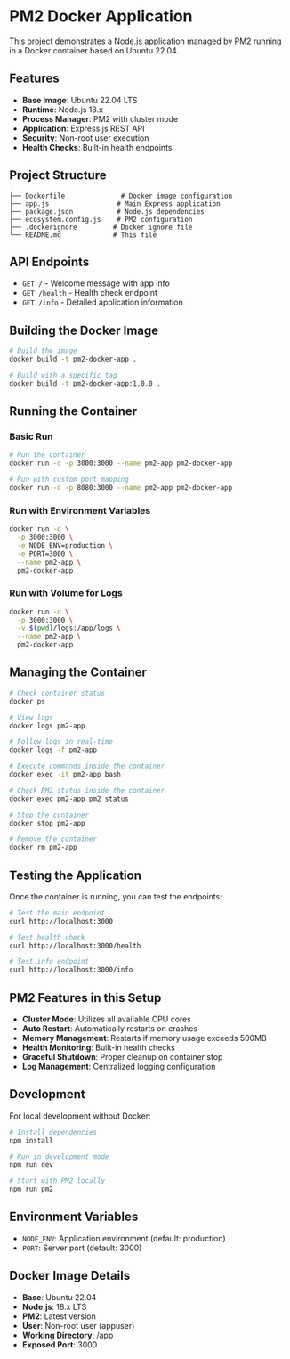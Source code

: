 # PM2 Docker Application

This project demonstrates a Node.js application managed by PM2 running in a Docker container based on Ubuntu 22.04.

## Features

- **Base Image**: Ubuntu 22.04 LTS
- **Runtime**: Node.js 18.x
- **Process Manager**: PM2 with cluster mode
- **Application**: Express.js REST API
- **Security**: Non-root user execution
- **Health Checks**: Built-in health endpoints

## Project Structure

```
├── Dockerfile              # Docker image configuration
├── app.js                 # Main Express application
├── package.json           # Node.js dependencies
├── ecosystem.config.js    # PM2 configuration
├── .dockerignore         # Docker ignore file
└── README.md             # This file
```

## API Endpoints

- `GET /` - Welcome message with app info
- `GET /health` - Health check endpoint
- `GET /info` - Detailed application information

## Building the Docker Image

```bash
# Build the image
docker build -t pm2-docker-app .

# Build with a specific tag
docker build -t pm2-docker-app:1.0.0 .
```

## Running the Container

### Basic Run
```bash
# Run the container
docker run -d -p 3000:3000 --name pm2-app pm2-docker-app

# Run with custom port mapping
docker run -d -p 8080:3000 --name pm2-app pm2-docker-app
```

### Run with Environment Variables
```bash
docker run -d \
  -p 3000:3000 \
  -e NODE_ENV=production \
  -e PORT=3000 \
  --name pm2-app \
  pm2-docker-app
```

### Run with Volume for Logs
```bash
docker run -d \
  -p 3000:3000 \
  -v $(pwd)/logs:/app/logs \
  --name pm2-app \
  pm2-docker-app
```

## Managing the Container

```bash
# Check container status
docker ps

# View logs
docker logs pm2-app

# Follow logs in real-time
docker logs -f pm2-app

# Execute commands inside the container
docker exec -it pm2-app bash

# Check PM2 status inside the container
docker exec pm2-app pm2 status

# Stop the container
docker stop pm2-app

# Remove the container
docker rm pm2-app
```

## Testing the Application

Once the container is running, you can test the endpoints:

```bash
# Test the main endpoint
curl http://localhost:3000

# Test health check
curl http://localhost:3000/health

# Test info endpoint
curl http://localhost:3000/info
```

## PM2 Features in this Setup

- **Cluster Mode**: Utilizes all available CPU cores
- **Auto Restart**: Automatically restarts on crashes
- **Memory Management**: Restarts if memory usage exceeds 500MB
- **Health Monitoring**: Built-in health checks
- **Graceful Shutdown**: Proper cleanup on container stop
- **Log Management**: Centralized logging configuration

## Development

For local development without Docker:

```bash
# Install dependencies
npm install

# Run in development mode
npm run dev

# Start with PM2 locally
npm run pm2
```

## Environment Variables

- `NODE_ENV`: Application environment (default: production)
- `PORT`: Server port (default: 3000)

## Docker Image Details

- **Base**: Ubuntu 22.04
- **Node.js**: 18.x LTS
- **PM2**: Latest version
- **User**: Non-root user (appuser)
- **Working Directory**: /app
- **Exposed Port**: 3000 